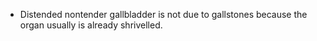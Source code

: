 - Distended nontender gallbladder is not due to gallstones because the organ usually is already shrivelled. 